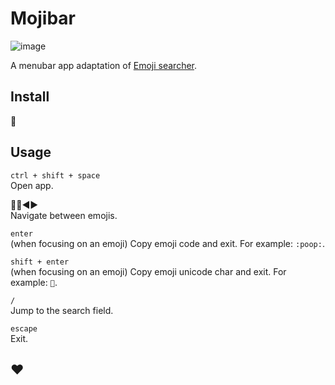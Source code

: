 # Mojibar

![image](https://cloud.githubusercontent.com/assets/1153134/8635572/9779af4e-27dd-11e5-9c81-80fa3d9a195a.png)

A menubar app adaptation of [Emoji searcher](http://emoji.muan.co).

## Install

:construction:

## Usage

`ctrl + shift + space`<br>
Open app.

:arrow_up_small::arrow_down_small::arrow_backward::arrow_forward:<br>
Navigate between emojis.

`enter`<br>
(when focusing on an emoji) Copy emoji code and exit. For example: `:poop:`.

`shift + enter`<br>
(when focusing on an emoji) Copy emoji unicode char and exit. For example: `💩`.

`/`<br>
Jump to the search field.

`escape`<br>
Exit.

## :heart:

